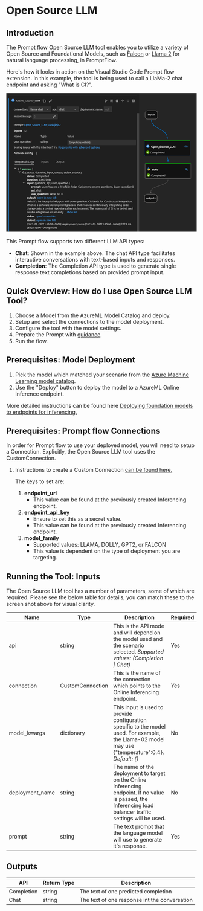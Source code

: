 # Open Source LLM

## Introduction

The Prompt flow Open Source LLM tool enables you to utilize a variety of Open Source and Foundational Models, such as [Falcon](https://aka.ms/AAlc25c) or [Llama 2](https://aka.ms/AAlc258) for natural language processing, in PromptFlow.

Here's how it looks in action on the Visual Studio Code Prompt flow extension. In this example, the tool is being used to call a LlaMa-2 chat endpoint and asking "What is CI?".

![Screenshot of the Open Source Llm On vsCode PromptFlow extension](../../media/reference/tools-reference/open_source_llm_on_vscode_promptflow.png)

This Prompt flow supports two different LLM API types:

- **Chat**: Shown in the example above. The chat API type facilitates interactive conversations with text-based inputs and responses.
- **Completion**: The Completion API type is used to generate single response text completions based on provided prompt input.

## Quick Overview: How do I use Open Source LLM Tool?

1. Choose a Model from the AzureML Model Catalog and deploy.
2. Setup and select the connections to the model deployment.
3. Configure the tool with the model settings.
4. Prepare the Prompt with [guidance](./prompt-tool.md#how-to-write-prompt).
5. Run the flow.

## Prerequisites: Model Deployment

1. Pick the model which matched your scenario from the [Azure Machine Learning model catalog](https://ml.azure.com/model/catalog).
2. Use the "Deploy" button to deploy the model to a AzureML Online Inference endpoint.

More detailed instructions can be found here [Deploying foundation models to endpoints for inferencing.](https://learn.microsoft.com/en-us/azure/machine-learning/how-to-use-foundation-models?view=azureml-api-2#deploying-foundation-models-to-endpoints-for-inferencing)

## Prerequisites: Prompt flow Connections

In order for Prompt flow to use your deployed model, you will need to setup a Connection. Explicitly, the Open Source LLM tool uses the CustomConnection.

1. Instructions to create a Custom Connection [can be found here.](https://microsoft.github.io/promptflow/how-to-guides/manage-connections.html#create-a-connection)

    The keys to set are:

    1. **endpoint_url**
        - This value can be found at the previously created Inferencing endpoint.
    2. **endpoint_api_key**
        - Ensure to set this as a secret value.
        - This value can be found at the previously created Inferencing endpoint.
    3. **model_family**
        - Supported values: LLAMA, DOLLY, GPT2, or FALCON
        - This value is dependent on the type of deployment you are targeting.

## Running the Tool: Inputs

The Open Source LLM tool has a number of parameters, some of which are required. Please see the below table for details, you can match these to the screen shot above for visual clarity.

| Name | Type | Description | Required |
|------|------|-------------|----------|
| api | string | This is the API mode and will depend on the model used and the scenario selected. *Supported values: (Completion \| Chat)* | Yes |
| connection | CustomConnection | This is the name of the connection which points to the Online Inferencing endpoint. | Yes |
| model_kwargs | dictionary | This input is used to provide configuration specific to the model used. For example, the Llama-02 model may use {\"temperature\":0.4}. *Default: {}* | No |
| deployment_name | string | The name of the deployment to target on the Online Inferencing endpoint. If no value is passed, the Inferencing load balancer traffic settings will be used. | No |
| prompt | string | The text prompt that the language model will use to generate it's response. | Yes |

## Outputs

| API        | Return Type | Description                              |
|------------|-------------|------------------------------------------|
| Completion | string      | The text of one predicted completion     |
| Chat       | string      | The text of one response int the conversation |
